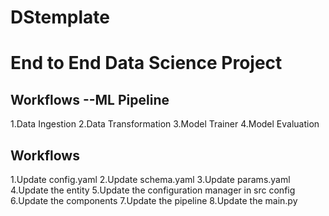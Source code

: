 # DStemplate

# End to End Data Science Project

## Workflows --ML Pipeline
1.Data Ingestion
2.Data Transformation
3.Model Trainer
4.Model Evaluation

## Workflows
1.Update config.yaml
2.Update schema.yaml
3.Update params.yaml
4.Update the entity
5.Update the configuration manager in src config
6.Update the components
7.Update the pipeline
8.Update the main.py